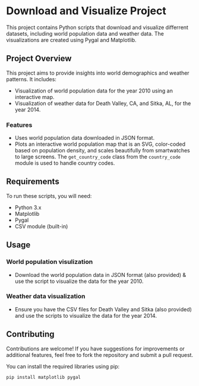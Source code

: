 # Download and Visualize Project

This project contains Python scripts that download and visualize differrent datasets, including world population data and weather data. The visualizations are created using Pygal and Matplotlib.

## Project Overview

This project aims to provide insights into world demographics and weather patterns. It includes:

- Visualization of world population data for the year 2010 using an interactive map.
- Visualization of weather data for Death Valley, CA, and Sitka, AL, for the year 2014.

### Features

- Uses world population data downloaded in JSON format.
- Plots an interactive world population map that is an SVG, color-coded based on population density, and scales beautifully from smartwatches to large screens. The `get_country_code` class from the `country_code` module is used to handle country codes.


## Requirements

To run these scripts, you will need:

- Python 3.x
- Matplotlib
- Pygal
- CSV module (built-in)

## Usage 

### World population visulization

- Download the world population data in JSON format (also provided) & use the script to visualize the data for the year 2010. 

### Weather data visualization 

- Ensure you have the CSV files for Death Valley and Sitka (also provided) and use the scripts to visualize the data for the year 2014. 

## Contributing 

Contributions are welcome! If you have suggestions for improvements or additional features, feel free to fork the repository and submit a pull request.

You can install the required libraries using pip:

```bash
pip install matplotlib pygal